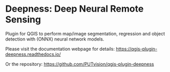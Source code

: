 # Deepness: Deep Neural Remote Sensing

Plugin for QGIS to perform map/image segmentation, regression and object detection with (ONNX) neural network models. 

Please visit the documentation webpage for details: https://qgis-plugin-deepness.readthedocs.io/

Or the repository: https://github.com/PUTvision/qgis-plugin-deepness 
